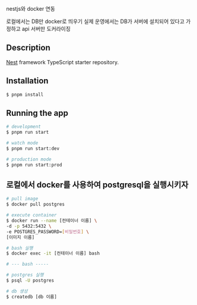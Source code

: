 nestjs와 docker 연동

로컬에서는 DB만 docker로 띄우기
실제 운영에서는 DB가 서버에 설치되어 있다고 가정하고 api 서버만 도커라이징

## Description

[Nest](https://github.com/nestjs/nest) framework TypeScript starter repository.

## Installation

```bash
$ pnpm install
```

## Running the app

```bash
# development
$ pnpm run start

# watch mode
$ pnpm run start:dev

# production mode
$ pnpm run start:prod
```

## 로컬에서 docker를 사용하여 postgresql을 실행시키자

```bash
# pull image
$ docker pull postgres

# execute container
$ docker run --name [컨테이너 이름] \
-d -p 5432:5432 \
-e POSTGRES_PASSWORD=[비밀번호] \
[이미지 이름]

# bash 실행
$ docker exec -it [컨테이너 이름] bash

# --- bash -----

# postgres 실행
$ psql -U postgres

# db 생성
$ createdb [db 이름]
```
